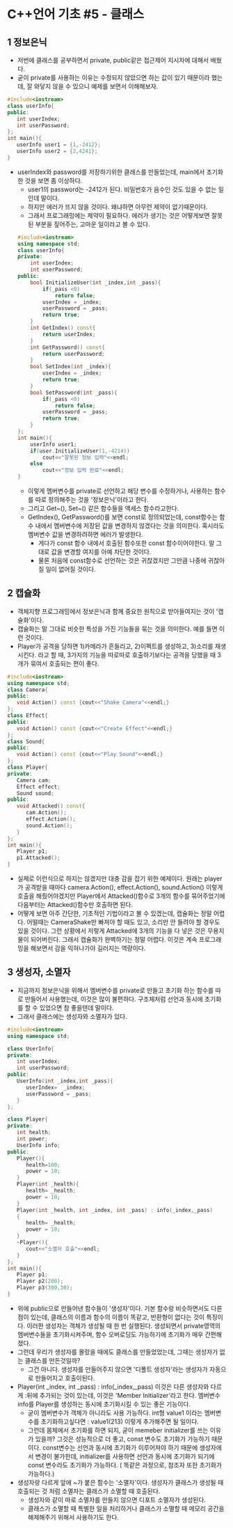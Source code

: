 # C++언어 기초 #5 - 클래스
## 1 정보은닉
- 저번에 클래스를 공부하면서 private, public같은 접근제어 지시자에 대해서 배웠다.
- 굳이 private를 사용하는 이유는 수정되지 않았으면 하는 값이 있기 때문이라 했는데, 잘 와닿지 않을 수 있으니 예제를 보면서 이해해보자.
``` C++
#include<iostream>
class userInfo{
public:
   int userIndex;
   int userPassword;
};
int main(){
   userInfo user1 = {1,-2412};
   userInfo user2 = {2,4241};
}
```
- userIndex와 password를 저장하기위한 클래스를 만들었는데, main에서 초기화 한 것을 보면 좀 이상하다.
    - user1의 password는 -2412가 된다. 비밀번호가 음수인 것도 있을 수 없는 일인데 말이다.
    - 하지만 에러가 뜨지 않을 것이다. 왜냐하면 아무런 제약이 없기때문이다.
    - 그래서 프로그래밍에는 제약이 필요하다. 에러가 생기는 것은 어떻게보면 잘못된 부분을 짚어주는, 고마운 일이라고 볼 수 있다.
    ``` C++
    #include<iostream>
    using namespace std;
    class userInfo{
    private:
        int userIndex;
        int userPassword;
    public:
        bool InitializeUser(int _index,int _pass){
            if(_pass <0)
                return false;
            userIndex = _index;
            userPassword = _pass;
            return true;
        }
        int GetIndex() const{
            return userIndex;
        }
        int GetPassword() const{
            return userPassword;
        }
        bool SetIndex(int _index){
            userIndex = _index;
            return true;
        }
        bool SetPassword(int _pass){
            if(_pass <0)
                return false;
            userPassword = _pass;
            return true;
        }
    };
    int main(){
        userInfo user1;
        if(user.InitializeUser(1,-4214))
            cout<<"잘못된 정보 입력"<<endl;
        else
            cout<<"정보 입력 완료"<<endl;
    }
    ```
    - 이렇게 멤버변수를 private로 선언하고 해당 변수를 수정하거나, 사용하는 함수를 따로 정의해주는 것을 '정보은닉'이라고 한다.
    - 그리고 Get~(), Set~() 같은 함수들을 액세스 함수라고한다. 
    - GetIndex(), GetPassword()를 보면 const로 정의되었는데, const함수는 함수 내에서 멤버변수에 저장된 값을 변경하지 않겠다는 것을 의미한다. 혹시라도 멤버변수 값을 변경하려하면 에러가 발생한다.
        - 게다가 const 함수 내에서 호출된 함수또한 const 함수이어야한다. 말 그대로 값을 변경할 여지를 아예 차단한 것이다.
        - 물론 처음에 const함수로 선언하는 것은 귀찮겠지만 그만큼 나중에 귀찮아질 일이 없어질 것이다.

## 2 캡슐화
- 객체지향 프로그래밍에서 정보은닉과 함께 중요한 원칙으로 받아들여지는 것이 '캡슐화'이다.
- 캡슐화는 말 그대로 비슷한 특성을 가진 기능들을 묶는 것을 의미한다. 예를 들면 이런 것이다.
- Player가 공격을 당하면 1)카메라가 흔들리고, 2)이펙트를 생성하고, 3)소리를 재생시킨다. 라고 할 때, 3가지의 기능을 따로따로 호출하기보다는 공격을 당했을 때 3개가 묶여서 호출되는 편이 좋다.
``` C++
#include<iostream>
using namespace std;
class Camera{
public:
   void Action() const {cout<<"Shake Camera"<<endl;}
};
class Effect{
public:
   void Action() const {cout<<"Create Effect"<<endl;}
};
class Sound{
public:
   void Action() const {cout<<"Play Sound"<<endl;}
};
class Player{
private:
   Camera cam;
   Effect effect;
   Sound sound;
public:
   void Attacked() const{
      cam.Action();
      effect.Action();
      sound.Action();
   }
};
int main(){
   Player p1;
   p1.Attacked();
}
```
- 실제로 이런식으로 하지는 않겠지만 대충 감을 잡기 위한 예제이다. 원래는 player가 공격받을 때마다 camera.Action(), effect.Action(), sound.Action() 이렇게 호출을 해줬어야겠지만 Player에서 Attacked()함수로 3개의 함수를 묶어주었기에 다음부터는 Attacked()함수만 호출하면 된다.
- 어떻게 보면 아주 간단한, 기초적인 기법이라고 볼 수 있겠는데, 캡슐화는 정말 어렵다. 어떨때는 CameraShake만 빠져야 할 때도 있고, 소리만 안 들려야 할 경우도 있을 것이다. 그런 상황에서 저렇게 Attacked에 3개의 기능을 다 넣은 것은 무용지물이 되어버린다. 그래서 캡슐화가 완벽하기는 정말 어렵다. 이것은 계속 프로그래밍을 해보면서 감을 익혀나가야 길러지는 역량이다.


## 3 생성자, 소멸자
- 지금까지 정보은닉을 위해서 멤버변수를 private로 만들고 초기화 하는 함수를 따로 만들어서 사용했는데, 이것은 많이 불편하다. 구조체처럼 선언과 동시에 초기화를 할 수 있었으면 참 좋을텐데 말이다.
- 그래서 클래스에는 생성자와 소멸자가 있다.
``` C++
#include<iostream>
using namespace std;

class UserInfo{
private:
   int userIndex;
   int userPassword;
public:
   UserInfo(int _index,int _pass){
      userIndex=  _index;
      userPassword = _pass;
   }
};

class Player{
private:
   int health;
   int power;
   UserInfo info;
public:
   Player(){
      health=100;
      power = 10;
   }
   Player(int _health){
      health= _health;
      power = 10;
   }
   Player(int _health, int _index, int _pass) : info(_index,_pass)
   {
      health= _health;
      power = 10;
   }
   ~Player(){
      cout<<"소멸자 호출"<<endl;
   }
};
int main(){
   Player p1;
   Player p2(200);
   Player p3(300,30);
}
```
- 위에 public으로 만들어낸 함수들이 '생성자'이다. 기본 함수랑 비슷하면서도 다른 점이 있는데, 클래스의 이름과 함수의 이름이 똑같고, 반환형이 없다는 것이 특징이다. 이러한 생성자는 객체가 생성될 때 한 번 실행된다. 생성되면서 private영역의 멤버변수들을 초기화시켜주며, 함수 오버로딩도 가능하기에 초기화가 매우 간편해졌다.
- 그런데 우리가 생성자를 몰랐을 때에도 클래스를 만들었었는데, 그때는 생성자가 없는 클래스를 만든것일까?
    - 그건 아니다. 생성자를 만들어주지 않으면 '디폴트 생성자'라는 생성자가 자동으로 만들어지고 호출이된다.
- Player(int _index, int _pass) : info(_index,_pass) 이것은 다른 생성자와 다르게 :뒤에 추가되는 것이 있는데, 이것은 'Member Initializer'라고 한다. 멤버변수 info를 Player를 생성하는 동시에 초기화시킬 수 있는 좋은 기능이다.
    - 굳이 멤버변수가 객체가 아니라도 사용 가능하다. int형 value1 이라는 멤버변수를 초기화하고싶다면 : value1(213) 이렇게 추가해주면 될 일이다.
    - 그런데 몸체에서 초기화를 하면 되지, 굳이 memeber initializer를 쓰는 이유가 있을까? 그것은 성능적으로 더 좋고, const 변수도 초기화가 가능하기 때문이다. const변수는 선언과 동시에 초기화가 이루어져야 하기 때문에 생성자에서 변경이 불가한데, initializer를 사용하면 선언과 동시에 초기화가 되기에 const 변수라도 초기화가 가능하다. ( 똑같은 과정으로, 참조자 또한 초기화가 가능하다.)
- 생성자랑 다르게 앞에 ~가 붙은 함수는 '소멸자'이다. 생성자가 클래스가 생성될 때 호출되는 것 처럼 소멸자는 클래스가 소멸할 때 호출된다.
    - 생성자와 같이 따로 소멸자를 만들지 않으면 디포트 소멸자가 생성된다.
    - 클래스가 소멸할 때 특별한 일을 처리하거나 클래스가 소멸할 때 메모리 공간을 해제해주기 위해서 사용하기도 한다.

​